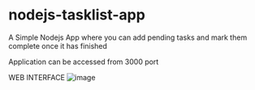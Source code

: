 # nodejs-tasklist-app
A Simple Nodejs App where you can add pending tasks and mark them complete once it has finished

Application can be accessed from 3000 port

WEB INTERFACE
![image](https://user-images.githubusercontent.com/92083624/200829786-b5cc5fb2-d447-4919-9689-d8985c9a419c.png)
